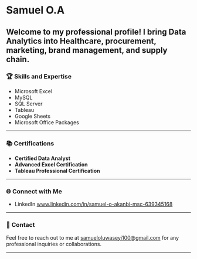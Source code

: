 # Samuel O.A

 Welcome to my professional profile! I bring Data Analytics into Healthcare,  procurement, marketing, brand management, and supply chain.
---

### 🏆 **Skills and Expertise**
  - Microsoft Excel
  - MySQL
  - SQL Server
  - Tableau
  - Google Sheets
  - Microsoft Office Packages

---

### 📚 **Certifications**

- **Certified Data Analyst**
- **Advanced Excel Certification**
- **Tableau Professional Certification**

---

### 🌐 **Connect with Me**

- LinkedIn
www.linkedin.com/in/samuel-o-akanbi-msc-639345168

---

### 📧 **Contact**

Feel free to reach out to me at samueloluwaseyi100@gmail.com for any professional inquiries or collaborations.

---

